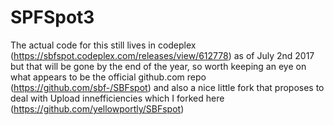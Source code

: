 # SPFSpot3

The actual code for this still lives in codeplex (https://sbfspot.codeplex.com/releases/view/612778) as of July 2nd 2017 but that will be gone by the end of the year, so worth keeping an eye on what appears to be the official github.com repo (https://github.com/sbf-/SBFspot) and also a nice little fork that proposes to deal with Upload innefficiencies which I forked here (https://github.com/yellowportly/SBFspot)
